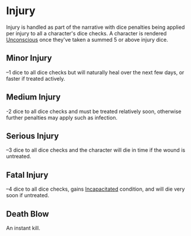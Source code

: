 # Injury

Injury is handled as part of the narrative with dice penalties being applied per injury to all a character's dice checks. A character is rendered [Unconscious](./Conditions.md#unconscious) once they've taken a summed 5 or above injury dice.

## Minor Injury

–1 dice to all dice checks but will naturally heal over the next few days, or faster if treated actively.

## Medium Injury

-2 dice to all dice checks and must be treated relatively soon, otherwise further penalties may apply such as infection.

## Serious Injury

–3 dice to all dice checks and the character will die in time if the wound is untreated.

## Fatal Injury

–4 dice to all dice checks, gains [Incapacitated](./Conditions.md#incapacitated) condition, and will die very soon if untreated.

## Death Blow

An instant kill.
